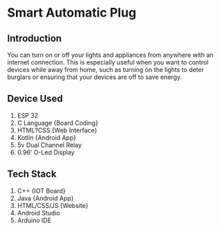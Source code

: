 # Smart Automatic Plug
## Introduction
You can turn on or off your lights and
appliances from anywhere with an
internet connection. This is especially
useful when you want to control devices
while away from home, such as turning
on the lights to deter burglars or ensuring
that your devices are off to save energy.
## Device Used
1. ESP 32
2. C Language {Board Coding}
3. HTML?CSS {Web Interface}
4. Kotlin {Android App}
5. 5v Dual Channel Relay
6. 0.96’ O-Led Display
## Tech Stack
1. C++ {IOT Board}
2. Java {Android App}
3. HTML/CSS/JS {Website}
4. Android Studio
5. Arduino IDE
##